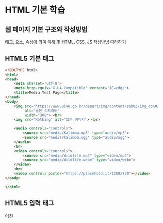 # HTML 기본 학습

## 웹 페이지 기본 구조와 작성방법
태그, 요소, 속성에 의미 이해 및 HTML, CSS, JS 작성방법 따라하기

## HTML5 기본 태그
```html
<!DOCTYPE html>
<html>
<head>
    <meta charset='utf-8'>
    <meta http-equiv='X-UA-Compatible' content='IE=edge'>
    <title>Media Test Page</title>
</head>
<body>
    <img src="https://www.ui4u.go.kr/depart/img/content/sub03/img_con03030100_01.jpg" 
         alt="골든 리트리버"
         width="300"> <br>
    <img src="Nothing" alt="없는 이미지"> <br>

    <audio controls="controls">
        <source src="media/Kalimba.mp3" type="audio/mp3">
        <source src="media/Kalimba.ogg" type="audio/ogg">
    </audio>
    <br>
    <video controls="controls">
        <source src="media/Wildlife.mp4" type="video/mp4">
        <source src="media/Wildlife.webm" type="video/webm">
    </video>
    <br>
    <video controls poster="https://placehold.it/1280x720"></video>
</body>

</html>
```
## HTML5 입력 태그

[이전](https://github.com/vustkdgus/StudyHtml)
